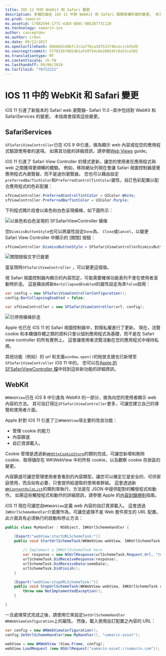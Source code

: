 ```yaml
---
title: IOS 11 中的 WebKit 和 Safari 變更
description: 本檔討論在 iOS 11 中對 WebKit 和 Safari 服務架構所做的變更。 本文說明如何使用 SFSafariViewController 中的樣式更新和 WKWebView 中的新功能。
ms.prod: xamarin
ms.assetid: C74B2E94-177C-43D4-8D6C-9B528773C120
ms.technology: xamarin-ios
author: conceptdev
ms.author: crdun
ms.date: 09/12/2017
ms.openlocfilehash: 6068dd148bfc3c2a778ca34753374bcecccb55d9
ms.sourcegitcommit: 57f815bf0024b1afe9754c0e28054fc0a53ce302
ms.translationtype: MT
ms.contentlocale: zh-TW
ms.lasthandoff: 09/06/2019
ms.locfileid: "70752222"
---
```

# <a name="webkit-and-safari-changes-in-ios-11"></a>IOS 11 中的 WebKit 和 Safari 變更

iOS 11 引進了新版本的 Safari web 瀏覽器– Safari 11.0 –其中包括對 WebKit 和 SafariServices 的變更。 本指南會探索這些變更。

## <a name="safariservices"></a>SafariServices

`SFSafariViewController`已在 iOS 9 中引進，做為顯示 web 內容或從您的應用程式驗證使用者的選項。 如需其功能的詳細資訊，請參閱[Web Views](~/ios/user-interface/controls/uiwebview.md#safariviewcontroller) guide。

iOS 11 引進了 Safari View Controller 的樣式更新，讓您的使用者在應用程式與 web 之間獲得更順暢的體驗。 例如，移除網址列現在會讓 Safari 視圖控制器感覺應用程式內瀏覽器，而不是迷你瀏覽器。 您也可以藉由設定`preferredBarTintColor`和`PreferredControlTintColor`屬性，自訂色彩配置以配合應用程式的色彩配置：

```csharp
sfViewController.PreferredControlTintColor = UIColor.White;
sfViewController.PreferredBarTintColor = UIColor.Purple;
```

下列程式碼片段會以紫色和白色呈現橫條，如下圖所示：

![以紫色和白色呈現的 SFSafariViewController 橫條](web-images/image1.png)

您`DismissButtonStyle`也可以將屬性設定`Done`為、 `Close`或`Cancel`，以變更 Safari View Controller 中顯示的 [關閉] 按鈕：

```csharp
sfViewController.DismissButtonStyle = SFSafariViewControllerDismissButtonStyle.Close;
```

![關閉按鈕文字已變更](web-images/image2.png)

當呈現時`SFSafariViewController` ，可以變更這個值。

視 Safari 視圖控制器內顯示的內容而定，可能需要確保功能表列不會在使用者滾動時折迭。 這是藉由將新`BarCollapsedEnabled`的屬性設定為來`false`啟用：

```csharp
var config = new SFSafariViewControllerConfiguration();
config.BarCollapsingEnabled = false;

var sfViewController = new SFSafariViewController(url, config);
```

![已停用橫條折迭](web-images/image3.png)

Apple 也已在 iOS 11 的 Safari 視圖控制器中，對隱私權進行了更新。 現在，流覽 cookie 和本機儲存體之類的資料只會以個別應用程式為基礎，而不是在 Safari view controller 的所有實例上。 這會讓使用者流覽活動在您的應用程式中保持私用。

其他功能（例如）的 url 和支援`window.open()`的拖放支援也已新增至`SFSafariViewController` iOS 11 中的。 您可以在[Apple 的 SFSafariViewController 檔](https://developer.apple.com/documentation/safariservices/sfsafariviewcontroller?changes=latest_minor)中找到這些新功能的詳細資訊。

## <a name="webkit"></a>WebKit

`WKWebView`已在 iOS 8 中引進為 WebKit 的一部分，做為向您的使用者顯示 web 內容的方法。 其可自訂得比`SFSafariViewController`更多，可讓您建立自己的導覽和使用者介面。

Apple 針對 iOS 11 引進了三`WKWebView`項主要的改良功能： 

- 管理 cookie 的能力
- 內容篩選
- 自訂資源載入。 

Cookie 管理是透過新[`WKHttpCookieStore`](https://developer.apple.com/documentation/webkit/wkhttpcookiestore)的類別完成，可讓您新增和刪除 cookie、取得儲存在 WKWebView 中的所有 cookie，以及觀察 cookie 存放區的變更。

內容篩選可讓您管理使用者會看到的內容類型，讓您可以確定它是安全的、可供家庭使用，而且如有必要，只會提供給選取的使用者群組。 這會透過新[`WKContentRuleList`](https://developer.apple.com/documentation/webkit/wkcontentrulelist)的類別來執行，方法是在 JSON 中提供配對的觸發程式和動作。 如需這些觸發程式和動作的詳細資訊，請參閱 Apple 的[內容封鎖規則](https://developer.apple.com/library/content/documentation/Extensions/Conceptual/ContentBlockingRules/Introduction/Introduction.html)指南。

iOS 11 現在可讓您自`WKWebView`定義 web 內容的自訂資源載入。 這會透過`IWKUrlSchemeHandler`介面實作為，可讓您處理不是 Web 套件原生的 URL 配置。 此介面具有必須執行的啟動和停止方法：

```csharp
public class MyHandler : NSObject, IWKUrlSchemeHandler {

    [Export("webView:startURLSchemeTask:")]
    public void StartUrlSchemeTask(WKWebView webView, IWKUrlSchemeTask urlSchemeTask){
        
        // Implement a IWKUrlSchemeTask here
        var response = new NSUrlResponse(urlSchemeTask.Request.Url, "text/html", ContentLength, null);
        urlSchemeTask.DidReceiveResponse(response);
        urlSchemeTask.DidReceiveData(someData);
        urlSchemeTask.DidFinish();
    }

    [Export("webView:stopURLSchemeTask:")]
    public void StopUrlSchemeTask(WKWebView webView, IWKUrlSchemeTask urlSchemeTask){
        throw new NotImplementedException();
    }

}
``` 

一旦處理常式完成之後，請使用它來設定`SetUrlSchemeHandler` `WKWebViewConfiguration`上的屬性。 然後，載入使用自訂配置之內容的 URL：

```csharp
var config = new WKWebViewConfiguration();
config.SetUrlSchemeHandler(new MyHandler(), "xamarin-asset");

webView = new WKWebView (View.Frame, config);
webView.LoadRequest (new NSUrlRequest("xamarin-asset://xamarin.com"));
```
